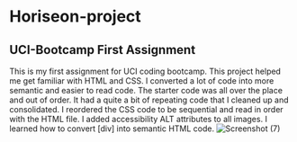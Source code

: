 # Horiseon-project
## UCI-Bootcamp First Assignment
This is my first assignment for UCI coding bootcamp. This project helped me get familiar with HTML and CSS. I converted a lot of code into more semantic and easier to read code. The starter code was all over the place and out of order. It had a quite a bit of repeating code that I cleaned up and consolidated. I reordered the CSS code to be sequential and read in order with the HTML file. I added accessibility ALT attributes to all images. I learned how to convert [div] into semantic HTML code. 
![Screenshot (7)](https://user-images.githubusercontent.com/119352363/208797220-5b9d1365-9950-431e-9211-c2e355e3ff51.png)
